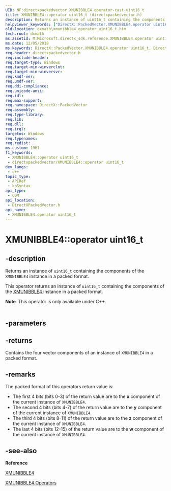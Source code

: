 ```yaml
---
UID: NF:directxpackedvector.XMUNIBBLE4.operator-cast-uint16_t
title: XMUNIBBLE4::operator uint16_t (directxpackedvector.h)
description: Returns an instance of uint16_t containing the components of the XMUNIBBLE4 instance in a packed format.
helpviewer_keywords: ["DirectX::PackedVector.XMUNIBBLE4.operator uint16_t","DirectX::PackedVector::XMUNIBBLE4::operator uint16_t","XMUNIBBLE4 structure [DirectX Math Support APIs]","operator uint16_t method","XMUNIBBLE4.operator uint16_t","XMUNIBBLE4::operator uint16_t","dxmath.xmunibble4_operator_uint16_t","operator uint16_t","operator uint16_t method [DirectX Math Support APIs]","operator uint16_t method [DirectX Math Support APIs]","XMUNIBBLE4 structure"]
old-location: dxmath\xmunibble4_operator_uint16_t.htm
tech.root: dxmath
ms.assetid: M:Microsoft.directx_sdk.reference.XMUNIBBLE4.operator uint16_t
ms.date: 12/05/2018
ms.keywords: DirectX::PackedVector.XMUNIBBLE4.operator uint16_t, DirectX::PackedVector::XMUNIBBLE4::operator uint16_t, XMUNIBBLE4 structure [DirectX Math Support APIs],operator uint16_t method, XMUNIBBLE4.operator uint16_t, XMUNIBBLE4::operator uint16_t, dxmath.xmunibble4_operator_uint16_t, operator uint16_t, operator uint16_t method [DirectX Math Support APIs], operator uint16_t method [DirectX Math Support APIs],XMUNIBBLE4 structure
req.header: directxpackedvector.h
req.include-header: 
req.target-type: Windows
req.target-min-winverclnt: 
req.target-min-winversvr: 
req.kmdf-ver: 
req.umdf-ver: 
req.ddi-compliance: 
req.unicode-ansi: 
req.idl: 
req.max-support: 
req.namespace: DirectX::PackedVector
req.assembly: 
req.type-library: 
req.lib: 
req.dll: 
req.irql: 
targetos: Windows
req.typenames: 
req.redist: 
ms.custom: 19H1
f1_keywords:
 - XMUNIBBLE4::operator uint16_t
 - directxpackedvector/XMUNIBBLE4::operator uint16_t
dev_langs:
 - c++
topic_type:
 - APIRef
 - kbSyntax
api_type:
 - COM
api_location:
 - DirectXPackedVector.h
api_name:
 - XMUNIBBLE4.operator uint16_t
---
```


# XMUNIBBLE4::operator uint16_t


## -description

Returns an instance of <code>uint16_t</code> containing the components of the
	<code>XMUNIBBLE4</code> instance in a packed format.
    

This operator returns an instance of <code>uint16_t</code> containing the components of the <a href="/windows/desktop/api/directxpackedvector/ns-directxpackedvector-xmunibble4">XMUNIBBLE4 </a> instance in a packed format.
<div class="alert"><b>Note</b>  This operator is only available under C++.
    </div><div> </div>

## -parameters

## -returns

Contains the four vector components of an instance of <code>XMUNIBBLE4</code> in a packed
		format.

## -remarks

The packed format of this operators return value is:
	

<ul>
<li>
The first 4 bits (bits 0-3) of the return value are to the <b>x</b> component of the current instance of <code>XMUNIBBLE4</code>.
		

</li>
<li>
The second 4 bits (bits 4-7) of the return value are to the <b>y</b> component of the current instance of <code>XMUNIBBLE4</code>.
		

</li>
<li>
The third 4 bits (bits 8-11) of the return value are to the <b>z</b> component of the current instance of <code>XMUNIBBLE4</code>.
		

</li>
<li>
The last 4 bits (bits 12-15) of the return value are to the <b>w</b> component of the current instance of <code>XMUNIBBLE4</code>.
		

</li>
</ul>

## -see-also

<b>Reference</b>



<a href="/windows/desktop/api/directxpackedvector/ns-directxpackedvector-xmunibble4">XMUNIBBLE4</a>



<a href="/windows/desktop/dxmath/ovw-xmunibble4-operators">XMUNIBBLE4 Operators</a>
